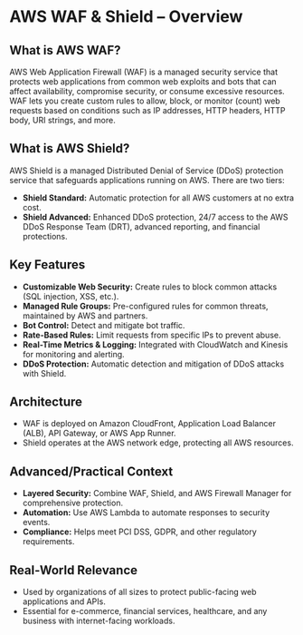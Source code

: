 # AWS WAF & Shield – Overview

## What is AWS WAF?
AWS Web Application Firewall (WAF) is a managed security service that protects web applications from common web exploits and bots that can affect availability, compromise security, or consume excessive resources. WAF lets you create custom rules to allow, block, or monitor (count) web requests based on conditions such as IP addresses, HTTP headers, HTTP body, URI strings, and more.

## What is AWS Shield?
AWS Shield is a managed Distributed Denial of Service (DDoS) protection service that safeguards applications running on AWS. There are two tiers:
- **Shield Standard:** Automatic protection for all AWS customers at no extra cost.
- **Shield Advanced:** Enhanced DDoS protection, 24/7 access to the AWS DDoS Response Team (DRT), advanced reporting, and financial protections.

## Key Features
- **Customizable Web Security:** Create rules to block common attacks (SQL injection, XSS, etc.).
- **Managed Rule Groups:** Pre-configured rules for common threats, maintained by AWS and partners.
- **Bot Control:** Detect and mitigate bot traffic.
- **Rate-Based Rules:** Limit requests from specific IPs to prevent abuse.
- **Real-Time Metrics & Logging:** Integrated with CloudWatch and Kinesis for monitoring and alerting.
- **DDoS Protection:** Automatic detection and mitigation of DDoS attacks with Shield.

## Architecture
- WAF is deployed on Amazon CloudFront, Application Load Balancer (ALB), API Gateway, or AWS App Runner.
- Shield operates at the AWS network edge, protecting all AWS resources.

## Advanced/Practical Context
- **Layered Security:** Combine WAF, Shield, and AWS Firewall Manager for comprehensive protection.
- **Automation:** Use AWS Lambda to automate responses to security events.
- **Compliance:** Helps meet PCI DSS, GDPR, and other regulatory requirements.

## Real-World Relevance
- Used by organizations of all sizes to protect public-facing web applications and APIs.
- Essential for e-commerce, financial services, healthcare, and any business with internet-facing workloads.
